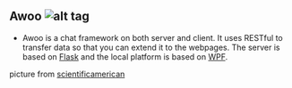 Awoo
![alt tag](http://blogs.scientificamerican.com/media/inline/blog/Image/8-19-wolf_howl.jpg)
---

- Awoo is a chat framework on both server and client. 
It uses RESTful to transfer data so that you can extend it to the webpages. 
The server is based on [Flask](http://flask.pocoo.org/) and the local platform is based on [WPF](https://msdn.microsoft.com/en-us/library/ms754130(v=vs.110).aspx).

picture from [scientificamerican](http://blogs.scientificamerican.com/media/inline/blog/Image/8-19-wolf_howl.jpg)
